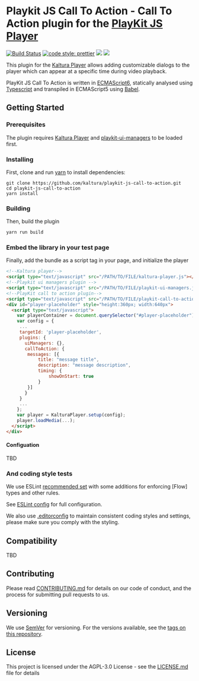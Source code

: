 # Playkit JS Call To Action - Call To Action plugin for the [PlayKit JS Player]

[playkit js player]: https://github.com/kaltura/kaltura-player-js

[![Build Status](https://github.com/kaltura/playkit-js-call-to-action/actions/workflows/run_canary.yaml/badge.svg)](https://github.com/kaltura/playkit-js-call-to-action/actions/workflows/run_canary.yaml)
[![code style: prettier](https://img.shields.io/badge/code_style-prettier-ff69b4.svg?style=flat-square)](https://github.com/prettier/prettier)
[![](https://img.shields.io/npm/v/@playkit-js/call-to-action/latest.svg)](https://www.npmjs.com/package/@playkit-js/call-to-action)
[![](https://img.shields.io/npm/v/@playkit-js/call-to-action/canary.svg)](https://www.npmjs.com/package/@playkit-js/call-to-action/v/canary)

This plugin for the [Kaltura Player] allows adding customizable dialogs to the player which can appear at a specific time during video playback.

PlayKit JS Call To Action is written in [ECMAScript6], statically analysed using [Typescript] and transpiled in ECMAScript5 using [Babel].

[typescript]: https://www.typescriptlang.org/
[ecmascript6]: https://github.com/ericdouglas/ES6-Learning#articles--tutorials
[babel]: https://babeljs.io

## Getting Started

### Prerequisites

The plugin requires [Kaltura Player] and [playkit-ui-managers] to be loaded first.

[kaltura player]: https://github.com/kaltura/kaltura-player-js
[playkit-ui-managers]: https://github.com/kaltura/playkit-js-ui-managers

### Installing

First, clone and run [yarn] to install dependencies:

[yarn]: https://yarnpkg.com/lang/en/

```
git clone https://github.com/kaltura/playkit-js-call-to-action.git
cd playkit-js-call-to-action
yarn install
```

### Building

Then, build the plugin

```javascript
yarn run build
```

### Embed the library in your test page

Finally, add the bundle as a script tag in your page, and initialize the player

```html
<!--Kaltura player-->
<script type="text/javascript" src="/PATH/TO/FILE/kaltura-player.js"></script>
<!--Playkit ui managers plugin -->
<script type="text/javascript" src="/PATH/TO/FILE/playkit-ui-managers.js"></script>
<!--PlayKit call to action plugin-->
<script type="text/javascript" src="/PATH/TO/FILE/playkit-call-to-action.js"></script>
<div id="player-placeholder" style="height:360px; width:640px">
  <script type="text/javascript">
    var playerContainer = document.querySelector("#player-placeholder");
    var config = {
     ...
     targetId: 'player-placeholder',
     plugins: {
       uiManagers: {},
       callToAction: {
        messages: [{
            title: "message title",
            description: "message description",
            timing: {
                showOnStart: true
            }
        }]
       }
     }
     ...
    };
    var player = KalturaPlayer.setup(config);
    player.loadMedia(...);
  </script>
</div>
```

#### Configuation

TBD

### And coding style tests

We use ESLint [recommended set](http://eslint.org/docs/rules/) with some additions for enforcing [Flow] types and other rules.

See [ESLint config](.eslintrc.json) for full configuration.

We also use [.editorconfig](.editorconfig) to maintain consistent coding styles and settings, please make sure you comply with the styling.

## Compatibility

TBD

## Contributing

Please read [CONTRIBUTING.md](https://gist.github.com/PurpleBooth/b24679402957c63ec426) for details on our code of conduct, and the process for submitting pull requests to us.

## Versioning

We use [SemVer](http://semver.org/) for versioning. For the versions available, see the [tags on this repository](https://github.com/kaltura/playkit-js-call-to-action/tags).

## License

This project is licensed under the AGPL-3.0 License - see the [LICENSE.md](LICENSE.md) file for details
